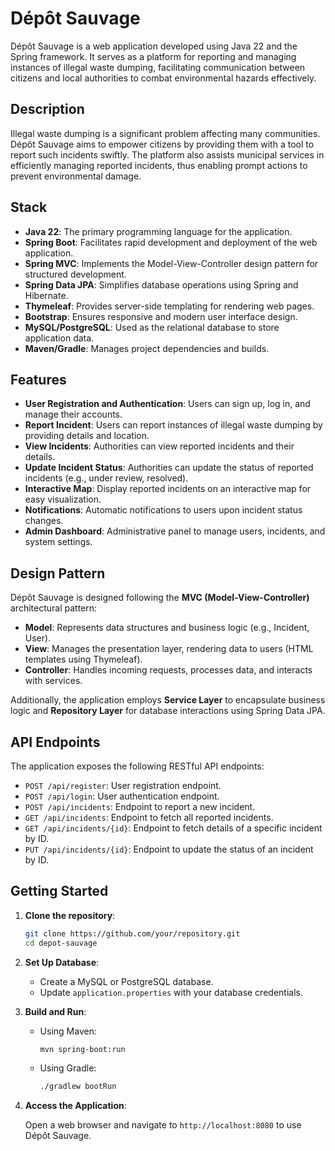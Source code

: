 # Dépôt Sauvage

Dépôt Sauvage is a web application developed using Java 22 and the Spring framework. It serves as a platform for reporting and managing instances of illegal waste dumping, facilitating communication between citizens and local authorities to combat environmental hazards effectively.

## Description

Illegal waste dumping is a significant problem affecting many communities. Dépôt Sauvage aims to empower citizens by providing them with a tool to report such incidents swiftly. The platform also assists municipal services in efficiently managing reported incidents, thus enabling prompt actions to prevent environmental damage.

## Stack

- **Java 22**: The primary programming language for the application.
- **Spring Boot**: Facilitates rapid development and deployment of the web application.
- **Spring MVC**: Implements the Model-View-Controller design pattern for structured development.
- **Spring Data JPA**: Simplifies database operations using Spring and Hibernate.
- **Thymeleaf**: Provides server-side templating for rendering web pages.
- **Bootstrap**: Ensures responsive and modern user interface design.
- **MySQL/PostgreSQL**: Used as the relational database to store application data.
- **Maven/Gradle**: Manages project dependencies and builds.

## Features

- **User Registration and Authentication**: Users can sign up, log in, and manage their accounts.
- **Report Incident**: Users can report instances of illegal waste dumping by providing details and location.
- **View Incidents**: Authorities can view reported incidents and their details.
- **Update Incident Status**: Authorities can update the status of reported incidents (e.g., under review, resolved).
- **Interactive Map**: Display reported incidents on an interactive map for easy visualization.
- **Notifications**: Automatic notifications to users upon incident status changes.
- **Admin Dashboard**: Administrative panel to manage users, incidents, and system settings.

## Design Pattern

Dépôt Sauvage is designed following the **MVC (Model-View-Controller)** architectural pattern:

- **Model**: Represents data structures and business logic (e.g., Incident, User).
- **View**: Manages the presentation layer, rendering data to users (HTML templates using Thymeleaf).
- **Controller**: Handles incoming requests, processes data, and interacts with services.

Additionally, the application employs **Service Layer** to encapsulate business logic and **Repository Layer** for database interactions using Spring Data JPA.

## API Endpoints

The application exposes the following RESTful API endpoints:

- `POST /api/register`: User registration endpoint.
- `POST /api/login`: User authentication endpoint.
- `POST /api/incidents`: Endpoint to report a new incident.
- `GET /api/incidents`: Endpoint to fetch all reported incidents.
- `GET /api/incidents/{id}`: Endpoint to fetch details of a specific incident by ID.
- `PUT /api/incidents/{id}`: Endpoint to update the status of an incident by ID.

## Getting Started

1. **Clone the repository**:

   ```bash
   git clone https://github.com/your/repository.git
   cd depot-sauvage
   ```

2. **Set Up Database**:

   - Create a MySQL or PostgreSQL database.
   - Update `application.properties` with your database credentials.

3. **Build and Run**:

   - Using Maven:

     ```bash
     mvn spring-boot:run
     ```

   - Using Gradle:

     ```bash
     ./gradlew bootRun
     ```

4. **Access the Application**:

   Open a web browser and navigate to `http://localhost:8080` to use Dépôt Sauvage.
